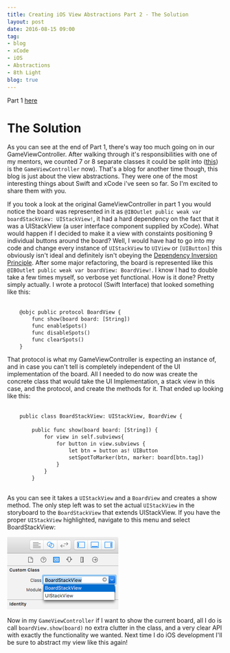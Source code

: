 ```yaml
---                          
title: Creating iOS View Abstractions Part 2 - The Solution                
layout: post         
date: 2016-08-15 09:00                         
tag:                             
- blog                        
- xCode
- iOS
- Abstractions
- 8th Light
blog: true                            
--- 
```


Part 1 [here](http://www.tomcmcgee.me/Creating-iOS-View-Abstractions/)



# The Solution

As you can see at the end of Part 1, there's way too much going on in our GameViewController. After walking through it's responsibilities with one of my mentors, we counted 7 or 8 separate classes it could be split into ([this](https://github.com/beccanelson/tttaas-iOS/blob/master/iOS-tic-tac-toe/GameViewController.swift)) is the `GameViewController` now). That's a blog for another time though, this blog is just about the view abstractions. They were one of the most interesting things about Swift and xCode i've seen so far. So I'm excited to share them with you.

If you took a look at the original GameViewController in part 1 you would notice the board was represented in it as `@IBOutlet public weak var boardStackView: UIStackView!`, it had a hard dependency on the fact that it was a UIStackView (a user interface component supplied by xCode). What would happen if I decided to make it a view with constaints positioning 9 individual buttons around the board? Well, I would have had to go into my code and change every instance of `UIStackView` to `UIView` or `[UIButton]` this obviously isn't ideal and definitely isn't obeying the [Dependency Inversion Principle](https://en.wikipedia.org/wiki/Dependency_inversion_principle). After some major refactoring, the board is represented like this ` @IBOutlet public weak var boardView: BoardView!`. I know I had to double take a few times myself, so verbose yet functional. How is it done? Pretty simply actually. I wrote a protocol (Swift Interface) that looked something like this: 

```

	@objc public protocol BoardView {
	    func show(board board: [String])
	    func enableSpots()
	    func disableSpots()
	    func clearSpots()
	}

``` 

That protocol is what my GameViewController is expecting an instance of, and in case you can't tell is completely independent of the UI implementation of the board. All I needed to do now was create the concrete class that would take the UI Implementation, a stack view in this case, and the protocol, and create the methods for it. That ended up looking like this: 

``` 

	public class BoardStackView: UIStackView, BoardView {
	    
	    public func show(board board: [String]) {
	        for view in self.subviews{
	            for button in view.subviews {
	                let btn = button as! UIButton
	                setSpotToMarker(btn, marker: board[btn.tag])
	            }
	        }
	    }
	    
```

As you can see it takes a `UIStackView` and a `BoardView` and creates a show method. The only step left was to set the actual `UIStackView` in the storyboard to the `BoardStackView` that extends UIStackView. If you have the proper `UIStackView` highlighted, navigate to this menu and select BoardStackView:

![Image of Menu](../assets/images/boardStackView.png)

Now in my `GameViewController` if I want to show the current board, all I do is call `boardView.show(board)` no extra clutter in the class, and a very clear API with exactly the functionality we wanted. Next time I do iOS development I'll be sure to abstract my view like this again!